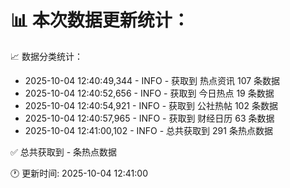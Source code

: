 📊 本次数据更新统计：
==========================

📈 数据分类统计：
- 2025-10-04 12:40:49,344 - INFO - 获取到 热点资讯 107 条数据
- 2025-10-04 12:40:52,656 - INFO - 获取到 今日热点 19 条数据
- 2025-10-04 12:40:54,921 - INFO - 获取到 公社热帖 102 条数据
- 2025-10-04 12:40:57,965 - INFO - 获取到 财经日历 63 条数据
- 2025-10-04 12:41:00,102 - INFO - 总共获取到 291 条热点数据

✅ 总共获取到 - 条热点数据

🕐 更新时间: 2025-10-04 12:41:00
